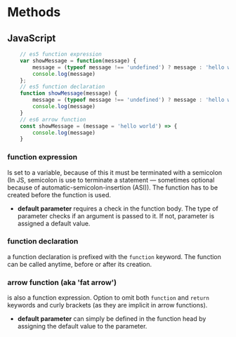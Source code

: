 # Methods
## JavaScript
```javascript
    // es5 function expression
    var showMessage = function(message) {
        message = (typeof message !== 'undefined') ? message : 'hello world';
        console.log(message)
    };
    // es5 function declaration
    function showMessage(message) {
        message = (typeof message !== 'undefined') ? message : 'hello world';
        console.log(message)
    }
    // es6 arrow function
    const showMessage = (message = 'hello world') => {
        console.log(message)
    }
```
### function expression
Is set to a variable, because of this it must be terminated with a semicolon (In JS, semicolon is use to terminate a statement — sometimes optional because of automatic-semicolon-insertion (ASI)). The function has to be created before the function is used.
- **default parameter** requires a check in the function body. The type of parameter checks if an argument is passed to it. If not, parameter is assigned a default value.
### function declaration
a function declaration is prefixed with the `function` keyword. The function can be called anytime, before or after its creation.
### arrow function (aka 'fat arrow')
is also a function expression. Option to omit both `function` and `return` keywords and curly brackets (as they are implicit in arrow functions).  
- **default parameter** can simply be defined in the function head by assigning the default value to the parameter.
